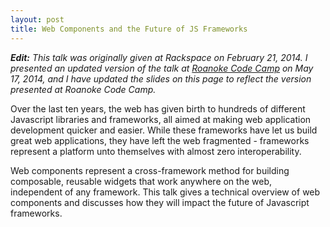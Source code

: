 ```yaml
---
layout: post
title: Web Components and the Future of JS Frameworks
---
```


***Edit:** This talk was originally given at Rackspace on February 21, 2014. I
presented an updated version of the talk at [Roanoke Code Camp](http://roanokecodecamp.org/)
on May 17, 2014, and I have updated the slides on this page to reflect the version
presented at Roanoke Code Camp.*

Over the last ten years, the web has given birth to hundreds of different
Javascript libraries and frameworks, all aimed at making web application development
quicker and easier. While these frameworks have let us build great web applications,
they have left the web fragmented - frameworks represent a platform unto themselves
with almost zero interoperability.

Web components represent a cross-framework method for building composable, reusable
widgets that work anywhere on the web, independent of any framework. This talk gives
a technical overview of web components and discusses how they will impact the future
of Javascript frameworks.

<script async class="speakerdeck-embed" data-id="b2ebcdb08794013171455266eb92b936" data-ratio="1.33333333333333" src="//speakerdeck.com/assets/embed.js"></script>

